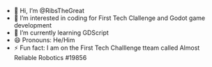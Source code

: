 - 👋 Hi, I’m @RibsTheGreat
- 👀 I’m interested in coding for First Tech Clallenge and Godot game development
- 🌱 I’m currently learning GDScript
- 😄 Pronouns: He/Him
- ⚡ Fun fact: I am on the First Tech Challlenge tteam called Almost Reliable Robotics #19856

<!---
RibsTheGreat/RibsTheGreat is a ✨ special ✨ repository because its `README.md` (this file) appears on your GitHub profile.
You can click the Preview link to take a look at your changes.
--->
